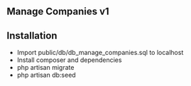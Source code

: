 ## Manage Companies v1

## Installation
- Import public/db/db_manage_companies.sql to localhost
- Install composer and dependencies
- php artisan migrate
- php artisan db:seed
